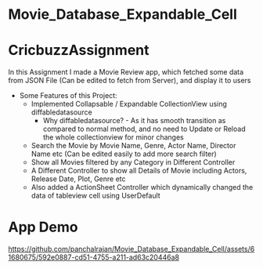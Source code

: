 # Movie_Database_Expandable_Cell
# CricbuzzAssignment

In this Assignment I made a Movie Review app, which fetched some data from JSON File (Can be edited to fetch from Server), and display it to users 

- Some Features of this Project:
    - Implemented Collapsable / Expandable CollectionView using diffabledatasource 
        - Why diffabledatasource? - As it has smooth transition as compared to normal method, and no need to Update or Reload the whole collectionview for minor changes
    - Search the Movie by Movie Name, Genre, Actor Name, Director Name etc (Can be edited easily to add more search filter)
    - Show all Movies filtered by any Category in Different Controller
    - A Different Controller to show all Details of Movie including Actors, Release Date, Plot, Genre etc
    - Also added a ActionSheet Controller which dynamically changed the data of tableview cell using UserDefault

# App Demo

https://github.com/panchalrajan/Movie_Database_Expandable_Cell/assets/61680675/592e0887-cd51-4755-a211-ad63c20446a8
